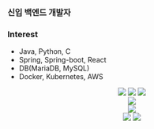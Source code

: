 <div align=center>

</div>

### 신입 백엔드 개발자


### Interest
- Java, Python, C
- Spring, Spring-boot, React
- DB(MariaDB, MySQL)
- Docker, Kubernetes, AWS

<div align=center>

<img src="https://img.shields.io/badge/spring-6DB33F?style=for-the-badge&logo=spring&logoColor=white">
<img src="https://img.shields.io/badge/springboot-6DB33F?style=for-the-badge&logo=springboot&logoColor=white">
<img src="https://img.shields.io/badge/springsecurity-6DB33F?style=for-the-badge&logo=springsecurity&logoColor=white"><br/>
<img src="https://img.shields.io/badge/react-61DAFB?style=for-the-badge&logo=react&logoColor=white"><br/>
<img src="https://img.shields.io/badge/mariadb-003545?style=for-the-badge&logo=mariadb&logoColor=white"><br/>
<img src="https://img.shields.io/badge/github-181717?style=for-the-badge&logo=github&logoColor=white">
<img src="https://img.shields.io/badge/discord-5865F2?style=for-the-badge&logo=discord&logoColor=white">
</div>

